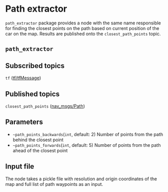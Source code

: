 # Path extractor

`path_extractor` package provides a node with the same name responsible for finding the closest points on the path based on current position of the car on the map.
Results are published onto the `closest_path_points` topic.

## `path_extractor`

## Subscribed topics
`tf` ([tf/tfMessage](http://docs.ros.org/api/tf/html/msg/tfMessage.html))

## Published topics
`closest_path_points` ([nav_msgs/Path](http://docs.ros.org/api/nav_msgs/html/msg/Path.html))

## Parameters

- `~path_points_backwards`(`int`, default: 2)
Number of points from the path behind the closest point
- `~path_points_forwards`(`int`, default: 5)
Number of points from the path ahead of the closest point

## Input file
The node takes a pickle file with resolution and origin coordinates of the map and full list of path waypoints as an input.
